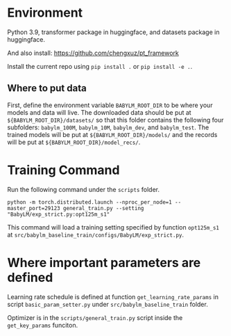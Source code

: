 # Environment

Python 3.9, transformer package in huggingface, and datasets package in huggingface.

And also install: https://github.com/chengxuz/pt_framework

Install the current repo using `pip install .` or `pip install -e .`.

## Where to put data

First, define the environment variable `BABYLM_ROOT_DIR` to be where your models and data will live.
The downloaded data should be put at `${BABYLM_ROOT_DIR}/datasets/` so that this folder contains the following four subfolders: `babylm_100M`, `babylm_10M`, `babylm_dev`, and `babylm_test`.
The trained models will be put at `${BABYLM_ROOT_DIR}/models/` and the records will be put at `${BABYLM_ROOT_DIR}/model_recs/`.

# Training Command

Run the following command under the `scripts` folder.
```
python -m torch.distributed.launch --nproc_per_node=1 --master_port=29123 general_train.py --setting "BabyLM/exp_strict.py:opt125m_s1"
```

This command will load a training setting specified by function `opt125m_s1` at `src/babylm_baseline_train/configs/BabyLM/exp_strict.py`.

# Where important parameters are defined

Learning rate schedule is defined at function `get_learning_rate_params` in script `basic_param_setter.py` under `src/babylm_baseline_train` folder.

Optimizer is in the `scripts/general_train.py` script inside the `get_key_params` funciton.
